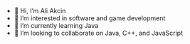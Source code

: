 - 👋 Hi, I’m Ali Akcin
- 👀 I’m interested in software and game development
- 🌱 I’m currently learning Java
- 💞️ I’m looking to collaborate on Java, C++, and JavaScript

<!---
evidentart/evidentart is a ✨ special ✨ repository because its `README.md` (this file) appears on your GitHub profile.
You can click the Preview link to take a look at your changes.
--->
